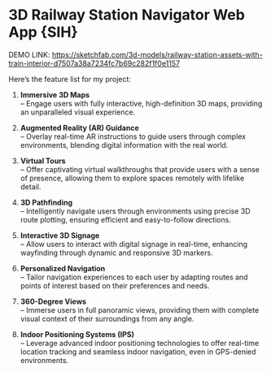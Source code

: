 <h1> 3D Railway Station Navigator Web App {SIH} </h1>


DEMO LINK: 
https://sketchfab.com/3d-models/railway-station-assets-with-train-interior-d7507a38a7234fc7b69c282f1f0e1157

Here’s the feature list for my project:

1. **Immersive 3D Maps**  
   – Engage users with fully interactive, high-definition 3D maps, providing an unparalleled visual experience.

2. **Augmented Reality (AR) Guidance**  
   – Overlay real-time AR instructions to guide users through complex environments, blending digital information with the real world.

3. **Virtual Tours**  
   – Offer captivating virtual walkthroughs that provide users with a sense of presence, allowing them to explore spaces remotely with lifelike detail.

4. **3D Pathfinding**  
   – Intelligently navigate users through environments using precise 3D route plotting, ensuring efficient and easy-to-follow directions.

5. **Interactive 3D Signage**  
   – Allow users to interact with digital signage in real-time, enhancing wayfinding through dynamic and responsive 3D markers.

6. **Personalized Navigation**  
   – Tailor navigation experiences to each user by adapting routes and points of interest based on their preferences and needs.

7. **360-Degree Views**  
   – Immerse users in full panoramic views, providing them with complete visual context of their surroundings from any angle.

8. **Indoor Positioning Systems (IPS)**  
   – Leverage advanced indoor positioning technologies to offer real-time location tracking and seamless indoor navigation, even in GPS-denied environments.

